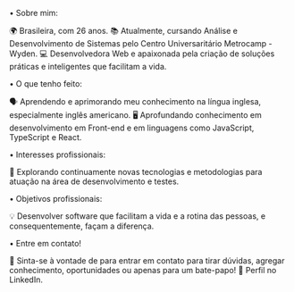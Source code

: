 • Sobre mim: 

🌍 Brasileira, com 26 anos. 
📚 Atualmente, cursando Análise e Desenvolvimento de Sistemas pelo Centro Universaritário Metrocamp - Wyden. 
💻 Desenvolvedora Web e apaixonada pela criação de soluções práticas e inteligentes que facilitam a vida. 

• O que tenho feito:

🗣️ Aprendendo e aprimorando meu conhecimento na língua inglesa, especialmente inglês americano. 
🖥️ Aprofundando conhecimento em desenvolvimento em Front-end e em linguagens como JavaScript, TypeScript e React.

• Interesses profissionais:

🔎 Explorando continuamente novas tecnologias e metodologias para atuação na área de desenvolvimento e testes. 

• Objetivos profissionais: 

💡 Desenvolver software que facilitam a vida e a rotina das pessoas, e consequentemente, façam a diferença. 

• Entre em contato! 

💬 Sinta-se à vontade de para entrar em contato para tirar dúvidas, agregar conhecimento, oportunidades ou apenas para um bate-papo! 
🔗 Perfil no LinkedIn. 